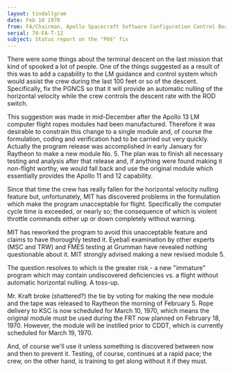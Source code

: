 ```yaml
---
layout: tindallgram
date: Feb 10 1970
from: FA/Chairman, Apollo Spacecraft Software Configuration Control Board
serial: 70-FA-T-12
subject: Status report on the "P66" fix
---
```

There were some things about the terminal descent on the last mission that kind
of spooked a lot of people. One of the things suggested as a result of this was
to add a capability to the LM guidance and control system which would assist the
crew during the last 100 feet or so of the descent. Specifically, fix the PGNCS
so that it will provide an automatic nulling of the horizontal velocity while
the crew controls the descent rate with the ROD switch.

This suggestion was made in mid-December after the Apollo 13 LM computer flight
ropes modules had been manufactured. Therefore it was desirable to constrain
this change to a single module and, of course the formulation, coding and
verification had to be carried out very quickly. Actually the program release
was accomplished in early January for Raytheon to make a new module No. 5. The
plan was to finish all necessary testing and analysis after that release and, if
anything were found making it non-flight worthy, we would fall back and use the
original module which essentially provides the Apollo 11 and 12 capability.

Since that time the crew has really fallen for the horizontal velocity nulling
feature but, unfortunately, MIT has discovered problems in the formulation which
make the program unacceptable for flight. Specifically the computer cycle time
is exceeded, or nearly so; the consequence of which is violent throttle commands
either up or down completely without warning.

MIT has reworked the program to avoid this unacceptable feature and claims to
have thoroughly tested it. Eyeball examination by other experts (MSC and TRW)
and FMES testing at Grumman have revealed nothing questionable about it. MIT
strongly advised making a new revised module 5.

The question resolves to which is the greater risk - a new "immature" program
which may contain undiscovered deficiencies vs. a flight without automatic
horizontal nulling. A toss-up.

Mr. Kraft broke (shattered?) the tie by voting for making the new module and the
tape was released to Raytheon the morning of February 5. Rope delivery to KSC is
now scheduled for March 10, 1970, which means the original module must be used
during the FRT now planned on February 18, 1970. However, the module will be
instilled prior to CDDT, which is currently scheduled for March 19, 1970.

And, of course we'll use it unless something is discovered between now and then
to prevent it. Testing, of course, continues at a rapid pace; the crew, on the
other hand, is training to get along without it if they must.
